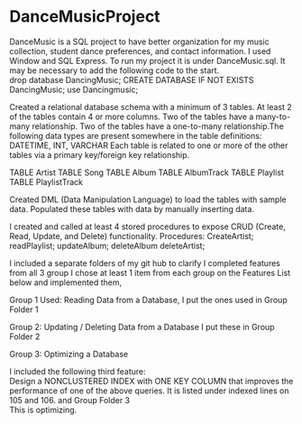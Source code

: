 # DanceMusicProject
 DanceMusic is a SQL project to have better organization for my music collection, student dance preferences,  and contact information. 
I used Window and SQL Express.   To run my project  it is under DanceMusic.sql.   It may be necessary to add the following code to the start.  
drop database  DancingMusic;
CREATE DATABASE IF NOT EXISTS DancingMusic;
use Dancingmusic; 

 Created a relational database schema with a minimum of 3 tables. At least 2 of the tables  contain 4 or more columns. Two of the tables  have a many-to-many relationship.  Two of the tables  have a one-to-many relationship.The following data types are present somewhere in the table definitions: DATETIME, INT, VARCHAR
Each table is related to one or more of the other tables via a primary key/foreign key relationship.

TABLE  Artist
TABLE  Song
TABLE Album
TABLE AlbumTrack
TABLE  Playlist
 TABLE  PlaylistTrack


 Created DML (Data Manipulation Language) to load the tables with sample data.
Populated these tables with data by manually inserting data.






I created and called at least 4 stored procedures to expose CRUD (Create, Read, Update, and Delete) functionality.
 Procedures:
 CreateArtist;
 readPlaylist;
 updateAlbum;
 deleteAlbum
 deleteArtist;
 
 


I included a separate folders of my git hub to clarify I completed features from all 3 group
I chose at least 1 item from each group on the Features List below and implemented them,





Group 1 Used: Reading Data from a Database, 
 I put the ones used in Group Folder 1











Group 2: Updating / Deleting Data from a Database  I put these in Group Folder 2

  





Group 3: Optimizing a Database

I included the following third feature:  
 Design a NONCLUSTERED INDEX with ONE KEY COLUMN that improves the performance of one of the above queries.  It is listed under indexed lines on 105 and 106. and Group Folder 3  
This is optimizing.








